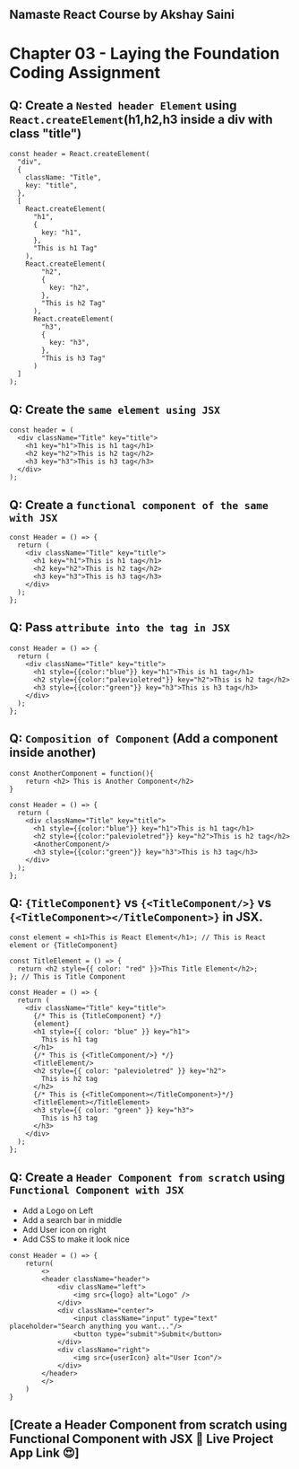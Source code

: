 ## Namaste React Course by Akshay Saini
# Chapter 03 - Laying the Foundation Coding Assignment


## Q: Create a `Nested header Element` using `React.createElement`(h1,h2,h3 inside a div with class "title")
```
const header = React.createElement(
  "div",
  {
    className: "Title",
    key: "title",
  },
  [
    React.createElement(
      "h1",
      {
        key: "h1",
      },
      "This is h1 Tag"
    ),
    React.createElement(
        "h2",
        {
          key: "h2",
        },
        "This is h2 Tag"
      ),
      React.createElement(
        "h3",
        {
          key: "h3",
        },
        "This is h3 Tag"
      )
  ]
);
```


## Q: Create the `same element using JSX`
```
const header = (
  <div className="Title" key="title">
    <h1 key="h1">This is h1 tag</h1>
    <h2 key="h2">This is h2 tag</h2>
    <h3 key="h3">This is h3 tag</h3>
  </div>
);
```


## Q: Create a `functional component of the same with JSX`
```
const Header = () => {
  return (
    <div className="Title" key="title">
      <h1 key="h1">This is h1 tag</h1>
      <h2 key="h2">This is h2 tag</h2>
      <h3 key="h3">This is h3 tag</h3>
    </div>
  );
};
```


## Q: Pass `attribute into the tag in JSX`
```
const Header = () => {
  return (
    <div className="Title" key="title">
      <h1 style={{color:"blue"}} key="h1">This is h1 tag</h1>
      <h2 style={{color:"palevioletred"}} key="h2">This is h2 tag</h2>
      <h3 style={{color:"green"}} key="h3">This is h3 tag</h3>
    </div>
  );
};
```


## Q: `Composition of Component` (Add a component inside another)
```
const AnotherComponent = function(){
    return <h2> This is Another Component</h2>
}

const Header = () => {
  return (
    <div className="Title" key="title">
      <h1 style={{color:"blue"}} key="h1">This is h1 tag</h1>
      <h2 style={{color:"palevioletred"}} key="h2">This is h2 tag</h2>
      <AnotherComponent/>
      <h3 style={{color:"green"}} key="h3">This is h3 tag</h3>
    </div>
  );
};
```


## Q: `{TitleComponent}` vs `{<TitleComponent/>}` vs `{<TitleComponent></TitleComponent>}` in JSX.
```
const element = <h1>This is React Element</h1>; // This is React element or {TitleComponent}

const TitleElement = () => {
  return <h2 style={{ color: "red" }}>This Title Element</h2>;
}; // This is Title Component

const Header = () => {
  return (
    <div className="Title" key="title">
      {/* This is {TitleComponent} */}
      {element}
      <h1 style={{ color: "blue" }} key="h1">
        This is h1 tag
      </h1>
      {/* This is {<TitleComponent/>} */}
      <TitleElement/>
      <h2 style={{ color: "palevioletred" }} key="h2">
        This is h2 tag
      </h2>
      {/* This is {<TitleComponent></TitleComponent>}*/}
      <TitleElement></TitleElement>
      <h3 style={{ color: "green" }} key="h3">
        This is h3 tag
      </h3>
    </div>
  );
};
```


## Q: Create a `Header Component from scratch` using `Functional Component with JSX`
- Add a Logo on Left
- Add a search bar in middle
- Add User icon on right
- Add CSS to make it look nice

```
const Header = () => {
    return(
        <>
        <header className="header">
            <div className="left">
                <img src={logo} alt="Logo" />
            </div>
            <div className="center">
                <input className="input" type="text" placeholder="Search anything you want..."/>
                <button type="submit">Submit</button>
            </div>
            <div className="right">
                <img src={userIcon} alt="User Icon"/>
            </div>
        </header>
        </>
    )
}
```

## [Create a Header Component from scratch using Functional Component with JSX 🚀 Live Project App Link 😍]
